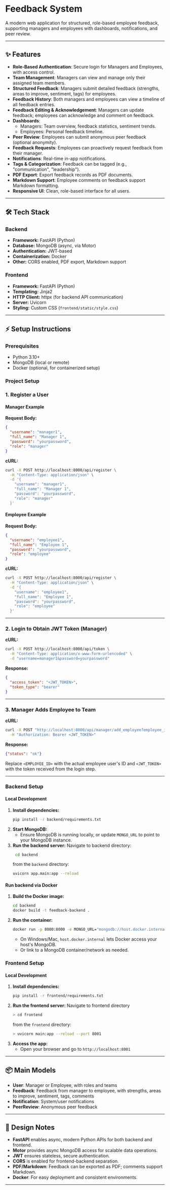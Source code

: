 # Feedback System

A modern web application for structured, role-based employee feedback, supporting managers and employees with dashboards, notifications, and peer review.

---

## ✨ Features

- **Role-Based Authentication**: Secure login for Managers and Employees, with access control.
- **Team Management**: Managers can view and manage only their assigned team members.
- **Structured Feedback**: Managers submit detailed feedback (strengths, areas to improve, sentiment, tags) for employees.
- **Feedback History**: Both managers and employees can view a timeline of all feedback entries.
- **Feedback Editing & Acknowledgement**: Managers can update feedback; employees can acknowledge and comment on feedback.
- **Dashboards**: 
  - Managers: Team overview, feedback statistics, sentiment trends.
  - Employees: Personal feedback timeline.
- **Peer Review**: Employees can submit anonymous peer feedback (optional anonymity).
- **Feedback Requests**: Employees can proactively request feedback from their manager.
- **Notifications**: Real-time in-app notifications.
- **Tags & Categorization**: Feedback can be tagged (e.g., "communication", "leadership").
- **PDF Export**: Export feedback records as PDF documents.
- **Markdown Support**: Employee comments on feedback support Markdown formatting.
- **Responsive UI**: Clean, role-based interface for all users.

---

## 🛠️ Tech Stack

### Backend
- **Framework:** FastAPI (Python)
- **Database:** MongoDB (async, via Motor)
- **Authentication:** JWT-based
- **Containerization:** Docker
- **Other:** CORS enabled, PDF export, Markdown support

### Frontend
- **Framework:** FastAPI (Python)
- **Templating:** Jinja2
- **HTTP Client:** httpx (for backend API communication)
- **Server:** Uvicorn
- **Styling:** Custom CSS (`frontend/static/style.css`)

---

## ⚡ Setup Instructions

### Prerequisites
- Python 3.10+
- MongoDB (local or remote)
- Docker (optional, for containerized setup)


### Project Setup


### 1. Register a User

#### Manager Example
**Request Body:**
```json
{
  "username": "manager1",
  "full_name": "Manager 1",
  "password": "yourpassword",
  "role": "manager"
}
```
**cURL:**
```bash
curl -X POST http://localhost:8000/api/register \
  -H "Content-Type: application/json" \
  -d '{
    "username": "manager1",
    "full_name": "Manager 1",
    "password": "yourpassword",
    "role": "manager"
  }'
```

#### Employee Example
**Request Body:**
```json
{
  "username": "employee1",
  "full_name": "Employee 1",
  "password": "yourpassword",
  "role": "employee"
}
```
**cURL:**
```bash
curl -X POST http://localhost:8000/api/register \
  -H "Content-Type: application/json" \
  -d '{
    "username": "employee1",
    "full_name": "Employee 1",
    "password": "yourpassword",
    "role": "employee"
  }'
```

---

### 2. Login to Obtain JWT Token (Manager)
**cURL:**
```bash
curl -X POST http://localhost:8000/api/token \
  -H "Content-Type: application/x-www-form-urlencoded" \
  -d "username=manager1&password=yourpassword"
```
**Response:**
```json
{
  "access_token": "<JWT_TOKEN>",
  "token_type": "bearer"
}
```

---

### 3. Manager Adds Employee to Team
**cURL:**
```bash
curl -X POST "http://localhost:8000/api/manager/add_employee?employee_id=<EMPLOYEE_ID>" \
  -H "Authorization: Bearer <JWT_TOKEN>"
```
**Response:**
```json
{"status": "ok"}
```

Replace `<EMPLOYEE_ID>` with the actual employee user's ID and `<JWT_TOKEN>` with the token received from the login step.

---



### Backend Setup

#### Local Development
1. **Install dependencies:**
   ```bash
   pip install -r backend/requirements.txt
   ```
2. **Start MongoDB:**
   - Ensure MongoDB is running locally, or update `MONGO_URL` to point to your MongoDB instance.
3. **Run the backend server:**
    Navigate to backend directory:
   ```bash
    cd backend
   ```
    from the `backend` directory:
   ```bash
   uvicorn app.main:app --reload
   ```

#### Run backend via Docker
1. **Build the Docker image:**
   ```bash
   cd backend
   docker build -t feedback-backend .
   ```
2. **Run the container:**
   ```bash
   docker run -p 8000:8000 -e MONGO_URL="mongodb://host.docker.internal:27017/feedback_system" feedback-backend
   ```
   - On Windows/Mac, `host.docker.internal` lets Docker access your host's MongoDB.
   - Or link to a MongoDB container/network as needed.

### Frontend Setup

#### Local Development
1. **Install dependencies:**
   ```bash
   pip install -r frontend/requirements.txt
   ```
2. **Run the frontend server:**
    Navigate to frontend directory
   ```bash
   > cd frontend
   ```
    from the `frontend` directory:
   ```bash
   > uvicorn main:app --reload --port 8001
   ```
3. **Access the app:**
   - Open your browser and go to `http://localhost:8001`

---

## 📦 Main Models
- **User**: Manager or Employee, with roles and teams
- **Feedback**: Feedback from manager to employee, with strengths, areas to improve, sentiment, tags, comments
- **Notification**: System/user notifications
- **PeerReview**: Anonymous peer feedback

---

## 📝 Design Notes
- **FastAPI** enables async, modern Python APIs for both backend and frontend.
- **Motor** provides async MongoDB access for scalable data operations.
- **JWT** ensures stateless, secure authentication.
- **CORS** is enabled for frontend-backend separation.
- **PDF/Markdown**: Feedback can be exported as PDF; comments support Markdown.
- **Docker**: For easy deployment and consistent environments.

---

